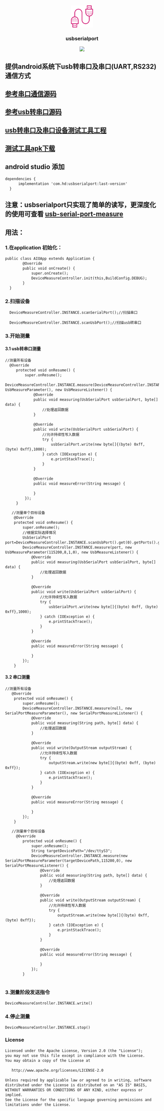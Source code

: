 <p align="center">
	<img width="72" height="72" src="art/icon.png"/>
</p>
<h3 align="center">usbserialport</h3>
<p align="center">
<a href="https://github.com/HelloHuDi/usb-with-serial-port/releases" target="_blank"><img src="https://img.shields.io/badge/release-v0.2.5-blue.svg"></img></a>
</p>

## 提供android系统下usb转串口及串口(UART,RS232)通信方式

## [参考串口通信源码](https://github.com/cepr/android-serialport-api)
## [参考usb转串口源码](https://github.com/mik3y/usb-serial-for-android)
## [usb转串口及串口设备测试工具工程](https://github.com/HelloHuDi/usbSerialPortTools)
## [测试工具apk下载](https://raw.githubusercontent.com/HelloHuDi/usbSerialPortTools/master/app-release.apk)

## android studio 添加

```
dependencies {
      implementation 'com.hd:usbserialport:last-version'
  }
```
## 注意：usbserialport只实现了简单的读写，更深度化的使用可查看 [usb-serial-port-measure](MEASURE.md)

## 用法：

### 1.在application 初始化：
```
public class AIOApp extends Application {
        @Override
        public void onCreate() {
            super.onCreate();
            DeviceMeasureController.init(this,BuildConfig.DEBUG);
        }
  }
```
### 2.扫描设备
```
  DeviceMeasureController.INSTANCE.scanSerialPort();//扫描串口
  
  DeviceMeasureController.INSTANCE.scanUsbPort();//扫描usb转串口
```

### 3.开始测量

#### 3.1 usb转串口测量
```
//测量所有设备
  @Override
     protected void onResume() {
         super.onResume();
         DeviceMeasureController.INSTANCE.measure(DeviceMeasureController.INSTANCE.scanUsbPort(),new UsbMeasureParameter(), new UsbMeasureListener() {
             @Override
             public void measuring(UsbSerialPort usbSerialPort, byte[] data) {
                 //处理返回数据
             }
 
             @Override
             public void write(UsbSerialPort usbSerialPort) {
                 //允许持续性写入数据
                 try {
                     usbSerialPort.write(new byte[]{(byte) 0xff, (byte) 0xff},1000);
                 } catch (IOException e) {
                     e.printStackTrace();
                 }
             }
 
             @Override
             public void measureError(String message) {
                
             }
         });
     }
```
```
   //测量单个目标设备 
    @Override
    protected void onResume() {
        super.onResume();
        //根据实际选择情况
        UsbSerialPort port=DeviceMeasureController.INSTANCE.scanUsbPort().get(0).getPorts().get(0);
        DeviceMeasureController.INSTANCE.measure(port, new UsbMeasureParameter(115200,8,1,0), new UsbMeasureListener() {
            @Override
            public void measuring(UsbSerialPort usbSerialPort, byte[] data) {
                //处理返回数据
            }

            @Override
            public void write(UsbSerialPort usbSerialPort) {
                //允许持续性写入数据
                try {
                    usbSerialPort.write(new byte[]{(byte) 0xff, (byte) 0xff},1000);
                } catch (IOException e) {
                    e.printStackTrace();
                }
            }

            @Override
            public void measureError(String message) {
                
            }
        });
    } 

```

#### 3.2 串口测量
```
//测量所有设备
   @Override
    protected void onResume() {
        super.onResume();
        DeviceMeasureController.INSTANCE.measure(null, new SerialPortMeasureParameter(), new SerialPortMeasureListener() {
            @Override
            public void measuring(String path, byte[] data) {
                //处理返回数据
            }

            @Override
            public void write(OutputStream outputStream) {
                //允许持续性写入数据
                try {
                    outputStream.write(new byte[]{(byte) 0xff, (byte) 0xff});
                } catch (IOException e) {
                    e.printStackTrace();
                }
            }
                
            @Override
            public void measureError(String message) {

            }
        });
    }
```
```
   //测量单个目标设备 
     @Override
        protected void onResume() {
            super.onResume();
            String targetDevicePath="/dev/ttyS3";
            DeviceMeasureController.INSTANCE.measure(new SerialPortMeasureParameter(targetDevicePath,115200,0), new SerialPortMeasureListener() {
                @Override
                public void measuring(String path, byte[] data) {
                    //处理返回数据
                }

                @Override
                public void write(OutputStream outputStream) {
                    //允许持续性写入数据
                    try {
                        outputStream.write(new byte[]{(byte) 0xff, (byte) 0xff});
                    } catch (IOException e) {
                        e.printStackTrace();
                    }
                }
                
                @Override
                public void measureError(String message) {
    
                }
            });
        }


```
### 3.测量阶段发送指令
```
DeviceMeasureController.INSTANCE.write()
```

### 4.停止测量
```
DeviceMeasureController.INSTANCE.stop()
```

### License

    Licensed under the Apache License, Version 2.0 (the "License");
    you may not use this file except in compliance with the License.
    You may obtain a copy of the License at

       http://www.apache.org/licenses/LICENSE-2.0

    Unless required by applicable law or agreed to in writing, software
    distributed under the License is distributed on an "AS IS" BASIS,
    WITHOUT WARRANTIES OR CONDITIONS OF ANY KIND, either express or implied.
    See the License for the specific language governing permissions and
    limitations under the License.

